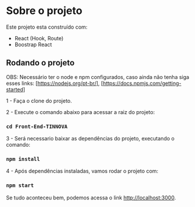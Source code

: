 # Sobre o projeto

Este projeto esta construído com:
- React (Hook, Route) 
- Boostrap React

## Rodando o projeto

OBS: Necessário ter o node e npm configurados, caso ainda não tenha siga esses links: [https://nodejs.org/pt-br/], [https://docs.npmjs.com/getting-started]

1 - Faça o clone do projeto.

2 - Execute o comando abaixo para acessar a raiz do projeto:
### `cd Front-End-TINNOVA` 
3 - Será necessario baixar as dependências do projeto, executando o comando:
### `npm install` 
4 - Após dependências instaladas, vamos rodar o projeto com:
### `npm start` 
Se tudo aconteceu bem, podemos acessa o link
[http://localhost:3000](http://localhost:3000).



